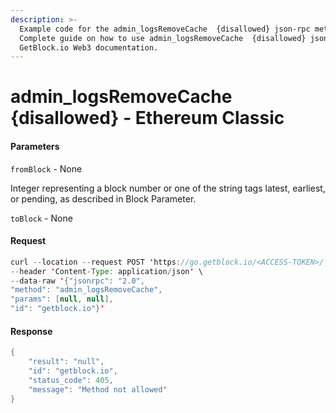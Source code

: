 ```yaml
---
description: >-
  Example code for the admin_logsRemoveCache  {disallowed} json-rpc method.
  Сomplete guide on how to use admin_logsRemoveCache  {disallowed} json-rpc in
  GetBlock.io Web3 documentation.
---
```


# admin\_logsRemoveCache {disallowed} - Ethereum Classic

#### Parameters

`fromBlock` - None

Integer representing a block number or one of the string tags latest, earliest, or pending, as described in Block Parameter.

`toBlock` - None

#### Request

```java
curl --location --request POST 'https://go.getblock.io/<ACCESS-TOKEN>/' \
--header 'Content-Type: application/json' \ 
--data-raw '{"jsonrpc": "2.0",
"method": "admin_logsRemoveCache",
"params": [null, null],
"id": "getblock.io"}'
```

#### Response

```java
{
    "result": "null",
    "id": "getblock.io",
    "status_code": 405,
    "message": "Method not allowed"
}
```
